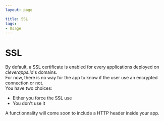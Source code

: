 ```yaml
---
layout: page

title: SSL
tags:
- Usage
---
```

# SSL


By default, a SSL certificate is enabled for every applications deployed on *cleverapps.io*'s domains.  
For now, there is no way for the app to know if the user use an encrypted connection or not.  
You have two choices:
* Either you force the SSL use 
* You don't use it

A functionnality will come soon to include a HTTP header inside your app.
